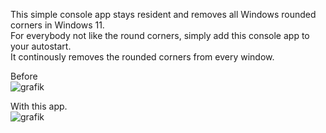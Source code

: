 This simple console app stays resident and removes all Windows rounded corners in Windows 11.<br>
For everybody not like the round corners, simply add this console app to your autostart.<br>
It continously removes the rounded corners from every window.<br>

Before<br>
![grafik](https://github.com/SchMattes67/NoRoundedCorner/assets/168335359/e31def7f-0f7c-4a05-a159-fa83601b3721)

With this app.<br>
![grafik](https://github.com/SchMattes67/NoRoundedCorner/assets/168335359/f5db0188-3f0f-4189-a7ae-8486b4fa6df2)

